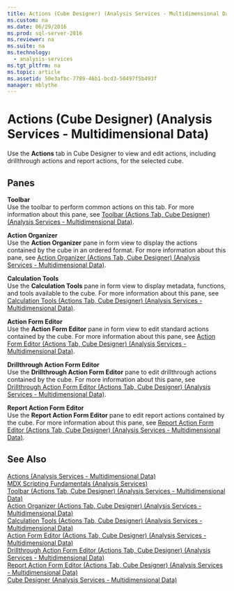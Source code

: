 ```yaml
---
title: Actions (Cube Designer) (Analysis Services - Multidimensional Data)
ms.custom: na
ms.date: 06/29/2016
ms.prod: sql-server-2016
ms.reviewer: na
ms.suite: na
ms.technology: 
  - analysis-services
ms.tgt_pltfrm: na
ms.topic: article
ms.assetid: 50e3afbc-7789-46b1-bcd3-50497f5b493f
manager: mblythe
---
```

# Actions (Cube Designer) (Analysis Services - Multidimensional Data)
Use the **Actions** tab in Cube Designer to view and edit actions, including drillthrough actions and report actions, for the selected cube.  
  
## Panes  
 **Toolbar**  
 Use the toolbar to perform common actions on this tab. For more information about this pane, see [Toolbar (Actions Tab, Cube Designer) (Analysis Services - Multidimensional Data)](../../Topics/TopicNameNotContainA/Toolbar--Actions-Tab--Cube-Designer---Analysis-Services---Multidimensional-Data-.md).  
  
 **Action Organizer**  
 Use the **Action Organizer** pane in form view to display the actions contained by the cube in an ordered format. For more information about this pane, see [Action Organizer (Actions Tab, Cube Designer) (Analysis Services - Multidimensional Data)](../../Topics/TopicNameNotContainA/Action-Organizer--Actions-Tab--Cube-Designer---Analysis-Services---Multidimensional-Data-.md).  
  
 **Calculation Tools**  
 Use the **Calculation Tools** pane in form view to display metadata, functions, and tools available to the cube. For more information about this pane, see [Calculation Tools (Actions Tab, Cube Designer) (Analysis Services - Multidimensional Data)](../../Topics/TopicNameNotContainA/Calculation-Tools--Actions-Tab--Cube-Designer---Analysis-Services---Multidimensional-Data-.md).  
  
 **Action Form Editor**  
 Use the **Action Form Editor** pane in form view to edit standard actions contained by the cube. For more information about this pane, see [Action Form Editor (Actions Tab, Cube Designer) (Analysis Services - Multidimensional Data)](../../Topics/TopicNameNotContainA/Action-Form-Editor--Actions-Tab--Cube-Designer---Analysis-Services---Multidimensional-Data-.md).  
  
 **Drillthrough Action Form Editor**  
 Use the **Drillthrough Action Form Editor** pane to edit drillthrough actions contained by the cube. For more information about this pane, see [Drillthrough Action Form Editor (Actions Tab, Cube Designer) (Analysis Services - Multidimensional Data)](../../Topics/TopicNameNotContainA/Drillthrough-Action-Form-Editor--Actions-Tab--Cube-Designer---Analysis-Services---Multidimensional-Data-.md).  
  
 **Report Action Form Editor**  
 Use the **Report Action Form Editor** pane to edit report actions contained by the cube. For more information about this pane, see [Report Action Form Editor (Actions Tab, Cube Designer) (Analysis Services - Multidimensional Data)](../../Topics/TopicNameNotContainA/Report-Action-Form-Editor--Actions-Tab--Cube-Designer---Analysis-Services---Multidimensional-Data-.md).  
  
## See Also  
 [Actions (Analysis Services - Multidimensional Data)](../../Topics/TopicNameNotContainA/Actions--Analysis-Services---Multidimensional-Data-.md)   
 [MDX Scripting Fundamentals (Analysis Services)](../../Topics/TopicNameNotContainA/MDX-Scripting-Fundamentals--Analysis-Services-.md)   
 [Toolbar (Actions Tab, Cube Designer) (Analysis Services - Multidimensional Data)](../../Topics/TopicNameNotContainA/Toolbar--Actions-Tab--Cube-Designer---Analysis-Services---Multidimensional-Data-.md)   
 [Action Organizer (Actions Tab, Cube Designer) (Analysis Services - Multidimensional Data)](../../Topics/TopicNameNotContainA/Action-Organizer--Actions-Tab--Cube-Designer---Analysis-Services---Multidimensional-Data-.md)   
 [Calculation Tools (Actions Tab, Cube Designer) (Analysis Services - Multidimensional Data)](../../Topics/TopicNameNotContainA/Calculation-Tools--Actions-Tab--Cube-Designer---Analysis-Services---Multidimensional-Data-.md)   
 [Action Form Editor (Actions Tab, Cube Designer) (Analysis Services - Multidimensional Data)](../../Topics/TopicNameNotContainA/Action-Form-Editor--Actions-Tab--Cube-Designer---Analysis-Services---Multidimensional-Data-.md)   
 [Drillthrough Action Form Editor (Actions Tab, Cube Designer) (Analysis Services - Multidimensional Data)](../../Topics/TopicNameNotContainA/Drillthrough-Action-Form-Editor--Actions-Tab--Cube-Designer---Analysis-Services---Multidimensional-Data-.md)   
 [Report Action Form Editor (Actions Tab, Cube Designer) (Analysis Services - Multidimensional Data)](../../Topics/TopicNameNotContainA/Report-Action-Form-Editor--Actions-Tab--Cube-Designer---Analysis-Services---Multidimensional-Data-.md)   
 [Cube Designer (Analysis Services - Multidimensional Data)](../../Topics/TopicNameNotContainA/Cube-Designer--Analysis-Services---Multidimensional-Data-.md)
